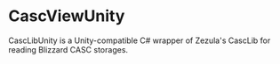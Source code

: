 # CascViewUnity
CascLibUnity is a Unity-compatible C# wrapper of Zezula's CascLib for reading Blizzard CASC storages.
